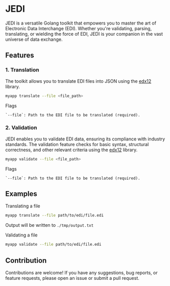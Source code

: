 # JEDI

JEDΙ is a versatile Golang toolkit that empowers you to master the art of Electronic Data Interchange (EDI). Whether you're validating, parsing, translating, or wielding the force of EDI, JEDΙ is your companion in the vast universe of data exchange.

## Features

### 1. Translation

The toolkit allows you to translate EDI files into JSON using the [edx12](https://github.com/arcward/edx12) library.

```bash
myapp translate --file <file_path>
```

Flags

    `--file`: Path to the EDI file to be translated (required).

### 2. Validation

JEDΙ enables you to validate EDI data, ensuring its compliance with industry standards. The validation feature checks for basic syntax, structural correctness, and other relevant criteria using the [edx12](https://github.com/arcward/edx12) library.

```bash
myapp validate --file <file_path>
```

Flags

    `--file`: Path to the EDI file to be translated (required).

## Examples

Translating a file

```bash
myapp translate --file path/to/edi/file.edi
```

Output will be written to
``./tmp/output.txt``

Validating a file

```bash
myapp validate --file path/to/edi/file.edi
```

## Contribution

Contributions are welcome! If you have any suggestions, bug reports, or
feature requests, please open an issue or submit a pull request.
